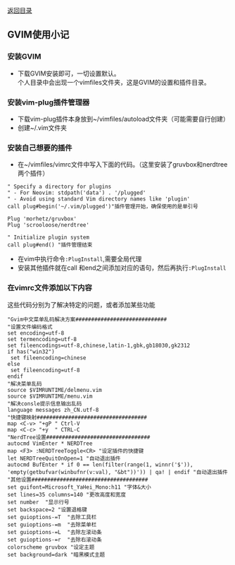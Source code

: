 [返回目录](../../catalogue.md)  
## GVIM使用小记

### 安装GVIM
+ 下载GVIM安装即可，一切设置默认。  
个人目录中会出现一个vimfiles文件夹，这是GVIM的设置和插件目录。

### 安装vim-plug插件管理器
+ 下载vim-plug插件本身放到~/vimfiles/autoload文件夹（可能需要自行创建）
+  创建~/.vim文件夹

### 安装自己想要的插件
+ 在~/vimfiles/vimrc文件中写入下面的代码。（这里安装了gruvbox和nerdtree两个插件）  

```  
" Specify a directory for plugins
" - For Neovim: stdpath('data') . '/plugged'
" - Avoid using standard Vim directory names like 'plugin'
call plug#begin('~/.vim/plugged')"插件管理开始，确保使用的是单引号

Plug 'morhetz/gruvbox'
Plug 'scrooloose/nerdtree'

" Initialize plugin system
call plug#end() "插件管理结束
```  

+ 在vim中执行命令`:PlugInstall`,需要全局代理
+ 安装其他插件就在call 和end之间添加对应的语句，然后再执行`:PlugInstall`

### 在vimrc文件添加以下内容
这些代码分别为了解决特定的问题，或者添加某些功能  

```  
"Gvim中文菜单乱码解决方案#############################
"设置文件编码格式
set encoding=utf-8
set termencoding=utf-8
set fileencodings=utf-8,chinese,latin-1,gbk,gb18030,gk2312
if has("win32")
 set fileencoding=chinese
else
 set fileencoding=utf-8
endif
"解决菜单乱码
source $VIMRUNTIME/delmenu.vim
source $VIMRUNTIME/menu.vim
"解决consle提示信息输出乱码
language messages zh_CN.utf-8
"快捷键映射###################################
map <C-v> "+gP " Ctrl-V 
map <C-c> "+y  " CTRL-C 
"NerdTree设置#################################
autocmd VimEnter * NERDTree
map <F3> :NERDTreeToggle<CR> "设定插件的快捷键
let NERDTreeQuitOnOpen=1 "自动退出插件
autocmd BufEnter * if 0 == len(filter(range(1, winnr('$')), 'empty(getbufvar(winbufnr(v:val), "&bt"))')) | qa! | endif "自动退出插件
"其他设置#####################################
set guifont=Microsoft_YaHei_Mono:h11 "字体&大小
set lines=35 columns=140 "更改高度和宽度
set number  "显示行号
set backspace=2 "设置退格键
set guioptions-=T  "去除工具栏
set guioptions-=m  "去除菜单栏
set guioptions-=L  "去除左滚动条
set guioptions-=r  "去除右滚动条
colorscheme gruvbox "设定主题
set background=dark "暗黑模式主题
```  
